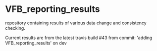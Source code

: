# VFB_reporting_results
repository containing results of various data change and consistency checking.

 Current results are from the latest travis build #43 from commit: 'adding VFB_reporting_results' on dev
